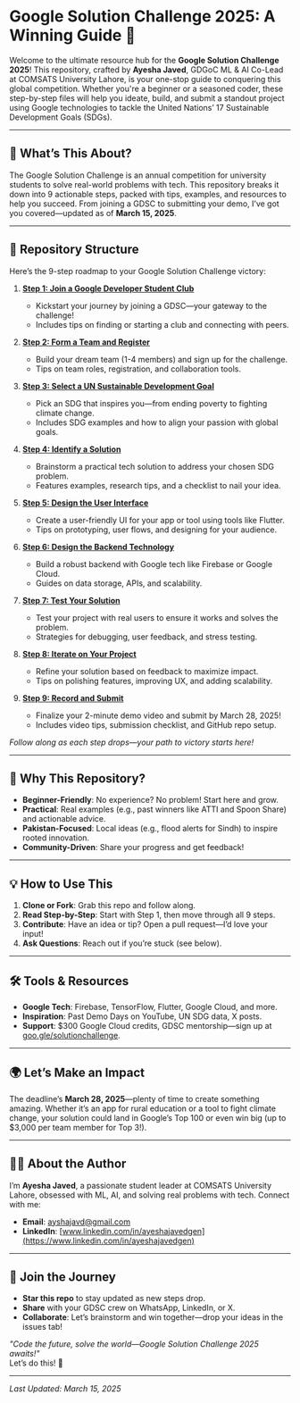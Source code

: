 # Google Solution Challenge 2025: A Winning Guide 🚀

Welcome to the ultimate resource hub for the **Google Solution Challenge 2025**! This repository, crafted by **Ayesha Javed**, GDGoC ML & AI Co-Lead at COMSATS University Lahore, is your one-stop guide to conquering this global competition. Whether you're a beginner or a seasoned coder, these step-by-step files will help you ideate, build, and submit a standout project using Google technologies to tackle the United Nations’ 17 Sustainable Development Goals (SDGs).

---

## 🌟 What’s This About?
The Google Solution Challenge is an annual competition for university students to solve real-world problems with tech. This repository breaks it down into 9 actionable steps, packed with tips, examples, and resources to help you succeed. From joining a GDSC to submitting your demo, I’ve got you covered—updated as of **March 15, 2025**.

---

## 📂 Repository Structure
Here’s the 9-step roadmap to your Google Solution Challenge victory:

1. **[Step 1: Join a Google Developer Student Club](SolutionChallengeSteps\1_JoiningGDSC.md)**  
   - Kickstart your journey by joining a GDSC—your gateway to the challenge!  
   - Includes tips on finding or starting a club and connecting with peers.

2. **[Step 2: Form a Team and Register](SolutionChallengeSteps\2_FormingTeam.md)**  
   - Build your dream team (1-4 members) and sign up for the challenge.  
   - Tips on team roles, registration, and collaboration tools.

3. **[Step 3: Select a UN Sustainable Development Goal](SolutionChallengeSteps\3_SelectGoal.md)**  
   - Pick an SDG that inspires you—from ending poverty to fighting climate change.  
   - Includes SDG examples and how to align your passion with global goals.

4. **[Step 4: Identify a Solution](SolutionChallengeSteps\4_IdentifyingTheProblem.md)**  
   - Brainstorm a practical tech solution to address your chosen SDG problem.  
   - Features examples, research tips, and a checklist to nail your idea.

5. **[Step 5: Design the User Interface](SolutionChallengeSteps\5_DefiningTheSolution.md)**  
   - Create a user-friendly UI for your app or tool using tools like Flutter.  
   - Tips on prototyping, user flows, and designing for your audience.

6. **[Step 6: Design the Backend Technology](SolutionChallengeSteps\6_BuildandTest.md)**  
   - Build a robust backend with Google tech like Firebase or Google Cloud.  
   - Guides on data storage, APIs, and scalability.

7. **[Step 7: Test Your Solution](Step_7_Test_Your_Solution.md)**  
   - Test your project with real users to ensure it works and solves the problem.  
   - Strategies for debugging, user feedback, and stress testing.

8. **[Step 8: Iterate on Your Project](Step_8_Iterate_on_Your_Project.md)**  
   - Refine your solution based on feedback to maximize impact.  
   - Tips on polishing features, improving UX, and adding scalability.

9. **[Step 9: Record and Submit](Step_9_Record_and_Submit.md)**  
   - Finalize your 2-minute demo video and submit by March 28, 2025!  
   - Includes video tips, submission checklist, and GitHub repo setup.

*Follow along as each step drops—your path to victory starts here!*

---

## 🎯 Why This Repository?
- **Beginner-Friendly**: No experience? No problem! Start here and grow.
- **Practical**: Real examples (e.g., past winners like ATTI and Spoon Share) and actionable advice.
- **Pakistan-Focused**: Local ideas (e.g., flood alerts for Sindh) to inspire rooted innovation.
- **Community-Driven**: Share your progress and get feedback!

---

## 💡 How to Use This
1. **Clone or Fork**: Grab this repo and follow along.
2. **Read Step-by-Step**: Start with Step 1, then move through all 9 steps.
3. **Contribute**: Have an idea or tip? Open a pull request—I’d love your input!
4. **Ask Questions**: Reach out if you’re stuck (see below).

---

## 🛠️ Tools & Resources
- **Google Tech**: Firebase, TensorFlow, Flutter, Google Cloud, and more.
- **Inspiration**: Past Demo Days on YouTube, UN SDG data, X posts.
- **Support**: $300 Google Cloud credits, GDSC mentorship—sign up at [goo.gle/solutionchallenge](https://goo.gle/solutionchallenge).

---

## 🌍 Let’s Make an Impact
The deadline’s **March 28, 2025**—plenty of time to create something amazing. Whether it’s an app for rural education or a tool to fight climate change, your solution could land in Google’s Top 100 or even win big (up to $3,000 per team member for Top 3!).

---

## 👩‍💻 About the Author
I’m **Ayesha Javed**, a passionate student leader at COMSATS University Lahore, obsessed with ML, AI, and solving real problems with tech. Connect with me:  
- **Email**: [ayshajavd@gmail.com](mailto:ayshajavd@gmail.com)  
- **LinkedIn**: [www.linkedin.com/in/ayeshajavedgen](https://www.linkedin.com/in/ayeshajavedgen)

---

## 🤝 Join the Journey
- **Star this repo** to stay updated as new steps drop.
- **Share** with your GDSC crew on WhatsApp, LinkedIn, or X.
- **Collaborate**: Let’s brainstorm and win together—drop your ideas in the issues tab!

*"Code the future, solve the world—Google Solution Challenge 2025 awaits!"*  
Let’s do this! 💪

---

*Last Updated: March 15, 2025*